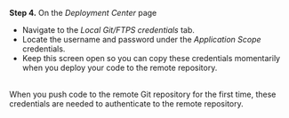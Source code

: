 **Step 4.** On the *Deployment Center* page

* Navigate to the *Local Git/FTPS credentials* tab.
* Locate the username and password under the *Application Scope* credentials.
* Keep this screen open so you can copy these credentials momentarily when you deploy your code to the remote repository.
<br>
When you push code to the remote Git repository for the first time, these credentials are needed to authenticate to the remote repository.
